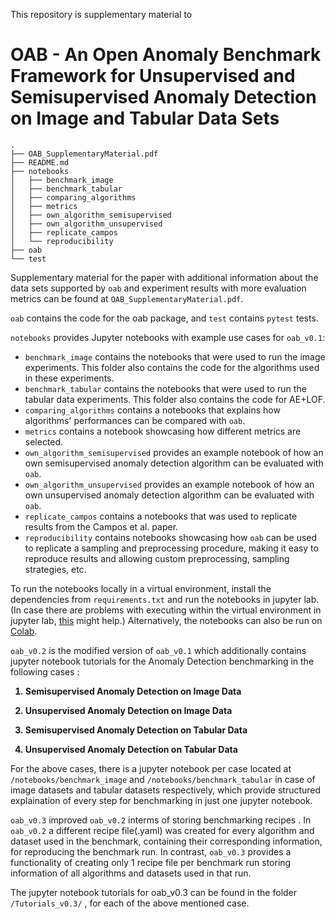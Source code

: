 This repository is supplementary material to
# OAB - An Open Anomaly Benchmark Framework for Unsupervised and Semisupervised Anomaly Detection on Image and Tabular Data Sets


```
.
├── OAB_SupplementaryMaterial.pdf
├── README.md
├── notebooks
│   ├── benchmark_image
│   ├── benchmark_tabular
│   ├── comparing_algorithms
│   ├── metrics
│   ├── own_algorithm_semisupervised
│   ├── own_algorithm_unsupervised
│   ├── replicate_campos
│   └── reproducibility
├── oab
└── test
```

Supplementary material for the paper with additional information about the data sets supported by `oab` and experiment results with more evaluation metrics can be found at `OAB_SupplementaryMaterial.pdf`.

`oab` contains the code for the oab package, and `test` contains `pytest` tests.

`notebooks` provides Jupyter notebooks with example use cases for `oab_v0.1`:
- `benchmark_image` contains the notebooks that were used to run the image experiments. This folder also contains the code for the algorithms used in these experiments.
- `benchmark_tabular` contains the notebooks that were used to run the tabular data experiments. This folder also contains the code for AE+LOF.
- `comparing_algorithms` contains a notebooks that explains how algorithms' performances can be compared with `oab`.
- `metrics` contains a notebook showcasing how different metrics are selected.
- `own_algorithm_semisupervised` provides an example notebook of how an own semisupervised anomaly detection algorithm can be evaluated with `oab`.
- `own_algorithm_unsupervised` provides an example notebook of how an own unsupervised anomaly detection algorithm can be evaluated with `oab`.
- `replicate_campos` contains a notebooks that was used to replicate results from the Campos et al. paper.
- `reproducibility` contains notebooks showcasing how `oab` can be used to replicate a sampling and preprocessing procedure, making it easy to reproduce results and allowing custom preprocessing, sampling strategies, etc.

To run the notebooks locally in a virtual environment, install the dependencies from `requirements.txt` and run the notebooks in jupyter lab. (In case there are problems with executing within the virtual environment in jupyter lab, [this](https://janakiev.com/blog/jupyter-virtual-envs/) might help.)
Alternatively, the notebooks can also be run on [Colab](https://drive.google.com/drive/folders/1ZKEHmldEsLhK6fhhhNgr_YthLUX_xusC?usp=sharing).

`oab_v0.2` is the modified version of `oab_v0.1` which additionally contains jupyter notebook tutorials for the Anomaly Detection benchmarking in the following cases :
<b>
   1.  Semisupervised Anomaly Detection on Image Data

   2.  Unsupervised Anomaly Detection on Image Data

   3.  Semisupervised Anomaly Detection on Tabular Data

   4.  Unsupervised Anomaly Detection on Tabular Data
</b>
  
For the above cases, there is a  jupyter notebook per case located  at `/notebooks/benchmark_image` and `/notebooks/benchmark_tabular` in case of image datasets and tabular datasets respectively, which  provide structured explaination of every step for benchmarking in just one jupyter notebook.


`oab_v0.3` improved `oab_v0.2` interms of storing benchmarking recipes . In `oab_v0.2` a different recipe file(.yaml) was created for every algorithm and dataset used in the benchmark, containing their corresponding information,  for reproducing the benchmark run. In contrast, `oab_v0.3` provides a functionality of creating only 1 recipe file per benchmark run storing information of all algorithms and datasets used in that run.

The jupyter notebook tutorials for oab_v0.3 can be found in the folder `/Tutorials_v0.3/` , for each of the above mentioned case.
